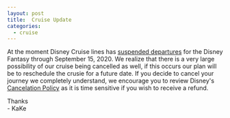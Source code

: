 ```yaml
---
layout: post
title:  Cruise Update
categories:
  - cruise
---
```


At the moment Disney Cruise lines has [suspended departures](https://disneycruise.disney.go.com/guest-services/advisory/) for the Disney Fantasy through September 15, 2020. We realize that there is a very large possibility of our cruise being cancelled as well, if this occurs our plan will be to reschedule the crusie for a future date. If you decide to cancel your journey we completely understand, we encourage you to review Disney's [Cancelation Policy](https://disneycruise.disney.go.com/contracts-terms-safety/terms-conditions/united-states/) as it is time sensitive if you wish to receive a refund.


Thanks<br/>
\- KaKe


